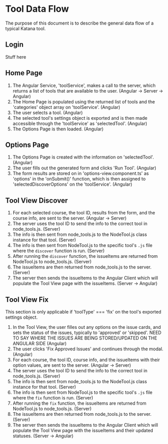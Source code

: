 # Tool Data Flow
The purpose of this document is to describe the general data flow of a typical Katana tool.

## Login
Stuff here

## Home Page
1. The Angular Service, 'toolService', makes a call to the server, which returns a list of tools that are available to the user. (Angular -> Server -> Angular)
2. The Home Page is populated using the returned list of tools and the 'categories' object array on 'toolService'. (Angular)
3. The user selects a tool. (Angular)
4. The selected tool's settings object is exported and is then made accessible through the 'toolService' as 'selectedTool'. (Angular)
5. The Options Page is then loaded. (Angular)

## Options Page
1. The Options Page is created with the information on 'selectedTool'. (Angular)
2. The user fills out the generated form and clicks 'Run Tool'. (Angular)
3. The form results are stored on in 'options-view.component.ts' as 'options' in the 'onSubmit()' function, which is then assigned to 'selectedDiscoverOptions' on the 'toolService'. (Angular)

## Tool View Discover
1. For each selected course, the tool ID, results from the form, and the course info, are sent to the server. (Angular -> Server)
2. The server uses the tool ID to send the info to the correct tool in node_tools.js. (Server)
3. The info is then sent from node_tools.js to the NodeTool.js class instance for that tool. (Server)
4. The info is then sent from NodeTool.js to the specific tool's `.js` file where the `discover` function is run. (Server)
5. After running the `discover` function, the issueItems are returned from NodeTool.js to node_tools.js. (Server)
6. The issueItems are then returned from node_tools.js to the server. (Server)
7. The server then sends the issueItems to the Angular Client which will populate the Tool View page with the issueItems. (Server -> Angular)

## Tool View Fix 
This section is only applicable if 'toolType' === 'fix' on the tool's exported settings object.
1. In the Tool View, the user filles out any options on the issue cards, and sets the status of the issues, typically to 'approved' or 'skipped'. NEED TO SAY WHERE THE ISSUES ARE BEING STORED/UPDATED ON THE ANGULAR SIDE (Angular)
2. The user clicks 'Fix Approved Issues' and continues through the modal. (Angular)
3. For each course, the tool ID, course info, and the issueItems with their option values, are sent to the server. (Angular -> Server)
4. The server uses the tool ID to send the info to the correct tool in node_tools.js. (Server)
5. The info is then sent from node_tools.js to the NodeTool.js class instance for that tool. (Server)
6. The info is then sent from NodeTool.js to the specific tool's `.js` file where the `fix` function is run. (Server)
7. After running the `fix` function, the issueItems are returned from NodeTool.js to node_tools.js. (Server)
8. The issueItems are then returned from node_tools.js to the server. (Server)
9. The server then sends the issueItems to the Angular Client which will populate the Tool View page with the issueItems and their updated statuses. (Server -> Angular)